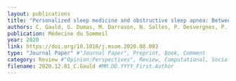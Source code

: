 ```yaml
---
layout: publications
title: "Personalized sleep medicine and obstructive sleep apnea: Between precision and stratification"
authors: C. Gauld, G. Dumas, M. Darrason, N. Salles, P. Desvergnes, P. Philip, J.-A
publication: Médecine du Sommeil
year: 2020
link: https://doi.org/10.1016/j.msom.2020.08.003
type: "Journal Paper" #"Journal Paper", Preprint, Book, Comment
category: Review #"Opinion:Perspectives", Review, Computational, Social Cognitive and Affective Neuroscience, Experimental
filename: 2020.12.01_C.Gauld #MM.DD.YYYY_First.Author
---
```


